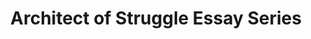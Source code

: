 ---
title: "Architect of Struggle Essay Series"
excerpt: A Gnostic Re-Interpretation of Reality’s Fabric
layout: splash
header:
  actions:
    - label: "Part 1"
      url: "gnosis/The_Architect_of_Struggle.html"
    - label: "Part 2"
      url: "gnosis/The_Architect_of_Struggle_Part2.html"
  overlay_image: /assets/images/oldman_with_books.jpg
---
